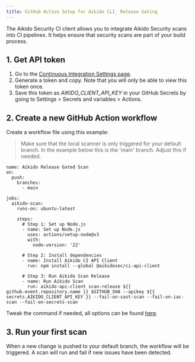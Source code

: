 ```yaml
---
title: GitHub Action Setup for Aikido CLI_ Release Gating
---
```



The Aikido Security CI client allows you to integrate Aikido Security scans into CI pipelines. It helps ensure that security scans are part of your build process.

## 1. Get API token

1. Go to the [Continuous Integration Settings page](https://app.aikido.dev/settings/integrations/continuous-integration).
2. Generate a token and copy. Note that you will only be able to view this token once.
3. Save this token as *AIKIDO_CLIENT_API_KEY* in your GitHub Secrets by going to Settings &gt; Secrets and variables &gt; Actions.

## 2. Create a new GitHub Action workflow

Create a workflow file using this example:

> Make sure that the local scanner is only triggered for your default branch. In the example below this is the 'main' branch. Adjust this if needed.

```
name: Aikido Release Gated Scan
on:
  push:
    branches:
      - main

jobs:
  aikido-scan:
    runs-on: ubuntu-latest

    steps:
      # Step 1: Set up Node.js
      - name: Set up Node.js
        uses: actions/setup-node@v3
        with:
          node-version: '22'

      # Step 2: Install dependencies
      - name: Install Aikido CI API Client
        run: npm install --global @aikidosec/ci-api-client

      # Step 3: Run Aikido Scan Release
      - name: Run Aikido Scan
        run: aikido-api-client scan-release ${{ github.event.repository.name }} $GITHUB_SHA --apikey ${{ secrets.AIKIDO_CLIENT_API_KEY }} --fail-on-sast-scan --fail-on-iac-scan --fail-on-secrets-scan
```

Tweak the command if needed, all options can be found [here](https://www.npmjs.com/package/@aikidosec/ci-api-client).

## 3. Run your first scan

When a new change is pushed to your default branch, the workflow will be triggered. A scan will run and fail if new issues have been detected.
